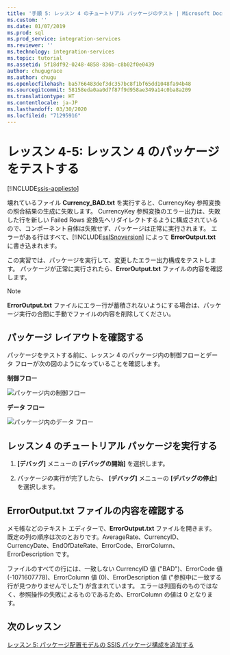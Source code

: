 ```yaml
---
title: '手順 5: レッスン 4 のチュートリアル パッケージのテスト | Microsoft Docs'
ms.custom: ''
ms.date: 01/07/2019
ms.prod: sql
ms.prod_service: integration-services
ms.reviewer: ''
ms.technology: integration-services
ms.topic: tutorial
ms.assetid: 5f18df92-0248-4858-836b-c8b02f0e0439
author: chugugrace
ms.author: chugu
ms.openlocfilehash: ba5766483def3dc357bc8f1bf65dd1048fa94b48
ms.sourcegitcommit: 58158eda0aa0d7f87f9d958ae349a14c0ba8a209
ms.translationtype: HT
ms.contentlocale: ja-JP
ms.lasthandoff: 03/30/2020
ms.locfileid: "71295916"
---
```

# <a name="lesson-4-5-test-the-lesson-4-package"></a>レッスン 4-5: レッスン 4 のパッケージをテストする

[!INCLUDE[ssis-appliesto](../includes/ssis-appliesto-ssvrpluslinux-asdb-asdw-xxx.md)]



壊れているファイル **Currency_BAD.txt** を実行すると、CurrencyKey 参照変換の照合結果の生成に失敗します。 CurrencyKey 参照変換のエラー出力は、失敗した行を新しい Failed Rows 変換先へリダイレクトするように構成されているので、コンポーネント自体は失敗せず、パッケージは正常に実行されます。 エラーがある行はすべて、[!INCLUDE[ssISnoversion](../includes/ssisnoversion-md.md)] によって **ErrorOutput.txt** に書き込まれます。  
  
この実習では、パッケージを実行して、変更したエラー出力構成をテストします。 パッケージが正常に実行されたら、**ErrorOutput.txt** ファイルの内容を確認します。  
  
> [!NOTE]  
> **ErrorOutput.txt** ファイルにエラー行が蓄積されないようにする場合は、パッケージ実行の合間に手動でファイルの内容を削除してください。  
  
## <a name="check-the-package-layout"></a>パッケージ レイアウトを確認する  
パッケージをテストする前に、レッスン 4 のパッケージ内の制御フローとデータ フローが次の図のようになっていることを確認します。 
  
**制御フロー**  
  
![パッケージ内の制御フロー](../integration-services/media/task4lesson2control.gif "パッケージ内の制御フロー")  
  
**データ フロー**  
  
![パッケージ内のデータ フロー](../integration-services/media/task5lesson5data.gif "パッケージ内のデータ フロー")  
  
## <a name="run-the-lesson-4-tutorial-package"></a>レッスン 4 のチュートリアル パッケージを実行する  
  
1.  **[デバッグ]** メニューの **[デバッグの開始]** を選択します。  
  
2.  パッケージの実行が完了したら、 **[デバッグ]** メニューの **[デバッグの停止]** を選択します。  
  
## <a name="view-the-contents-of-the-erroroutputtxt-file"></a>ErrorOutput.txt ファイルの内容を確認する  
  
メモ帳などのテキスト エディターで、**ErrorOutput.txt** ファイルを開きます。 既定の列の順序は次のとおりです。AverageRate、CurrencyID、CurrencyDate、EndOfDateRate、ErrorCode、ErrorColumn、ErrorDescription です。  
 
ファイルのすべての行には、一致しない CurrencyID 値 ("BAD")、ErrorCode 値 (-1071607778)、ErrorColumn 値 (0)、ErrorDescription 値 ("参照中に一致する行が見つかりませんでした") が含まれています。 エラーは列固有のものではなく、参照操作の失敗によるものであるため、ErrorColumn の値は 0 となります。
  
  
## <a name="next-lesson"></a>次のレッスン
[レッスン 5: パッケージ配置モデルの SSIS パッケージ構成を追加する](../integration-services/lesson-5-add-ssis-package-configurations-for-the-package-deployment-model.md)  
